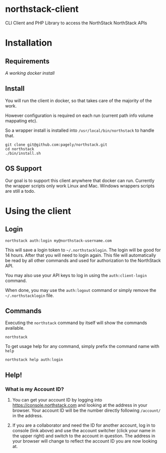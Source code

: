 # northstack-client
CLI Client and PHP Library to access the NorthStack NorthStack APIs

# Installation

## Requirements
*A working docker install*

## Install
You will run the client in docker, so that takes care of the majority of the work.

However configuration is required on each run (current path info volume mappating etc).

So a wrapper install is installed into `/usr/local/bin/northstack` to handle that.

```
git clone git@github.com:pagely/northstack.git
cd northstack
./bin/install.sh
```

## OS Support

Our goal is to support this client anywhere that docker can run.  Currently the
wrapper scripts only work Linux and Mac.  Windows wrappers scripts are still a todo.

# Using the client

## Login
```
northstack auth:login my@northstack-username.com
```

This will save a login token to `~/.northstacklogin`. The login will be good for 14 hours.  After that you will need to login again.
This file will automatically be read by all other commands and used for authorization
to the NorthStack API.

You may also use your API keys to log in using the `auth:client-login` command.

When done, you may use the `auth:logout` command or simply remove the `~/.northstacklogin` file.

## Commands

Executing the `northstack` command by itself will show the commands available.
```
northstack
```

To get usage help for any command, simply prefix the command name with `help`
```
northstack help auth:login
```

## Help!

### What is my Account ID?
1. You can get your account ID by logging into https://console.northstack.com and
looking at the address in your browser. Your account ID will be the number directly following `/account/` in the address.

2. If you are a collaborator and need the ID for another account, log in to console (link above) and use the account switcher
(click your name in the upper right) and switch to the account in question. The address in your browser
will change to reflect the account ID you are now looking at.
